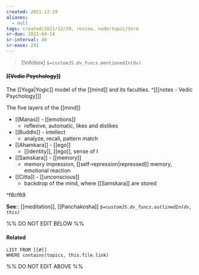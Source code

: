 ```yaml
---
created: 2021-12-29 
aliases:
  - null
tags: created/2021/12/29, review, node/topic/term
sr-due: 2022-04-14
sr-interval: 40
sr-ease: 241
---
```

> [!infobox]
`$=customJS.dv_funcs.mentionedIn(dv)`

#### <s class="topic-title">[[Vedic Psychology]]</s> 

The [[Yoga|Yogic]] model of the [[mind]] and its faculties.
^[[[notes - Vedic Psychology]]]

The five layers of the [[mind]]
- [[Manas]] - [[emotions]]
	- reflexive, automatic, likes and dislikes
- [[Buddhi]] - intellect
	-  analyze, recall, pattern match
- [[Ahamkara]] - [[ego]]
	- [[identity]], [[ego]], sense of I
- [[Samskara]] - [[memory]]
	- memory impression, [[self-repression|repressed]] memory, emotional reaction
- [[Citta]] - [[unconscious]]  
	- backdrop of the mind, where [[Samskara]] are stored

^f8cf69


**See**:: [[meditation]], [[Panchakosha]]
*`$=customJS.dv_funcs.outlinedIn(dv, this)`*

%% DO NOT EDIT BELOW %%

#### Related 

```dataview
LIST FROM [[#]]
WHERE contains(topics, this.file.link)
```
%% DO NOT EDIT ABOVE %%
